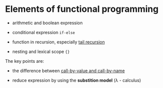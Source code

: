 # Elements of functional programming

- arithmetic and boolean expression

- conditional expression `if-else`

- function in recursion, especially [tail recursion](tail-recursion.md)

- nesting and lexical scope `{}`

The key points are:

- the difference between [call-by-value and call-by-name](call-by-value-vs-call-by-name.md)

- reduce expression by using the **substition model** (λ - calculus)
